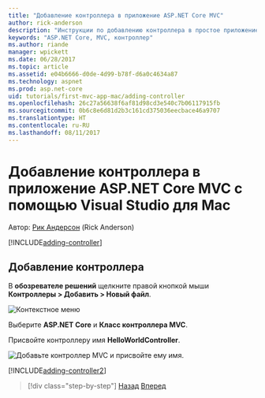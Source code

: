 ```yaml
---
title: "Добавление контроллера в приложение ASP.NET Core MVC"
author: rick-anderson
description: "Инструкции по добавлению контроллера в простое приложение ASP.NET Core MVC с помощью Visual Studio для Mac"
keywords: "ASP.NET Core, MVC, контроллер"
ms.author: riande
manager: wpickett
ms.date: 06/28/2017
ms.topic: article
ms.assetid: e04b6666-d0de-4d99-b78f-d6a0c4634a87
ms.technology: aspnet
ms.prod: asp.net-core
uid: tutorials/first-mvc-app-mac/adding-controller
ms.openlocfilehash: 26c27a56638f6af81d98cd3e540c7b06117915fb
ms.sourcegitcommit: 0b6c8e6d81d2b3c161cd375036eecbace46a9707
ms.translationtype: HT
ms.contentlocale: ru-RU
ms.lasthandoff: 08/11/2017
---
```

# <a name="adding-a-controller-to-an-aspnet-core-mvc-app-with-visual-studio-for-mac"></a>Добавление контроллера в приложение ASP.NET Core MVC с помощью Visual Studio для Mac

Автор: [Рик Андерсон](https://twitter.com/RickAndMSFT) (Rick Anderson)

[!INCLUDE[adding-controller](../../includes/mvc-intro/adding-controller1.md)]

## <a name="add-a-controller"></a>Добавление контроллера 

В **обозревателе решений** щелкните правой кнопкой мыши **Контроллеры > Добавить > Новый файл**.

![Контекстное меню](adding-controller/_static/add_controller.png)

Выберите **ASP.NET Core** и **Класс контроллера MVC**.

Присвойте контроллеру имя **HelloWorldController**.

![Добавьте контроллер MVC и присвойте ему имя.](adding-controller/_static/ac.png)

[!INCLUDE[adding-controller2](../../includes/mvc-intro/adding-controller2.md)]

>[!div class="step-by-step"]
[Назад](../first-mvc-app/start-mvc.md)
[Вперед](adding-view.md)
